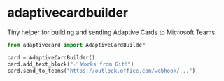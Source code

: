 # adaptivecardbuilder

Tiny helper for building and sending Adaptive Cards to Microsoft Teams.

```python
from adaptivecard import AdaptiveCardBuilder

card = AdaptiveCardBuilder()
card.add_text_block("✅ Works from Git!")
card.send_to_teams("https://outlook.office.com/webhook/...")
